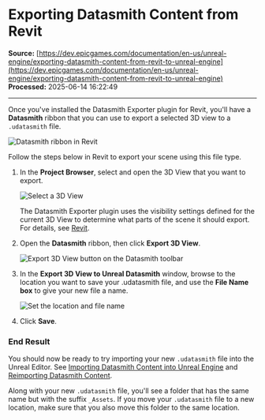 # Exporting Datasmith Content from Revit

**Source:** [https://dev.epicgames.com/documentation/en-us/unreal-engine/exporting-datasmith-content-from-revit-to-unreal-engine](https://dev.epicgames.com/documentation/en-us/unreal-engine/exporting-datasmith-content-from-revit-to-unreal-engine)  
**Processed:** 2025-06-14 16:22:49

---

Once you've installed the Datasmith Exporter plugin for Revit, you'll have a **Datasmith** ribbon that you can use to export a selected 3D view to a `.udatasmith` file.

![Datasmith ribbon in Revit](https://d1iv7db44yhgxn.cloudfront.net/documentation/images/75b6237e-ace9-431f-88d9-6192be4efe00/datasmith-ribbon-revit.png)

Follow the steps below in Revit to export your scene using this file type.

1.  In the **Project Browser**, select and open the 3D View that you want to export.
    
    ![Select a 3D View](https://d1iv7db44yhgxn.cloudfront.net/documentation/images/36e56e6a-6fea-4949-8410-754a2c3cd4cb/revit-select-3d-view.png "Select a 3D View")
    
    The Datasmith Exporter plugin uses the visibility settings defined for the current 3D View to determine what parts of the scene it should export. For details, see [Revit](/documentation/en-us/unreal-engine/using-datasmith-with-revit-in-unreal-engine).
    
2.  Open the **Datasmith** ribbon, then click **Export 3D View**.
    
    ![Export 3D View button on the Datasmith toolbar](https://d1iv7db44yhgxn.cloudfront.net/documentation/images/573488f9-d2cc-4c4b-8eaf-5301eee13bda/revit-toolbar.png "Export 3D View button on the Datasmith toolbar")
3.  In the **Export 3D View to Unreal Datasmith** window, browse to the location you want to save your .udatasmith file, and use the **File Name box** to give your new file a name.
    
    ![Set the location and file name](https://d1iv7db44yhgxn.cloudfront.net/documentation/images/2fbb9a13-4b2e-4809-9249-f7acb2ef0cb2/revit-ds-export-location.png "Set the location and file name")
4.  Click **Save**.
    

### End Result

You should now be ready to try importing your new `.udatasmith` file into the Unreal Editor. See [Importing Datasmith Content into Unreal Engine](/documentation/en-us/unreal-engine/importing-datasmith-content-into-unreal-engine) and [Reimporting Datasmith Content](/documentation/en-us/unreal-engine/reimporting-datasmith-content-into-unreal-engine).

Along with your new `.udatasmith` file, you'll see a folder that has the same name but with the suffix `_Assets`. If you move your `.udatasmith` file to a new location, make sure that you also move this folder to the same location.